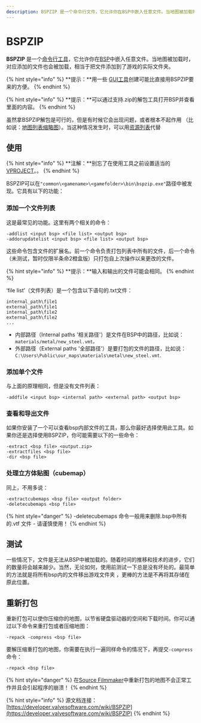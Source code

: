```yaml
---
description: BSPZIP 是一个命令行文件，它允许你在BSP中嵌入任意文件。当地图被加载时，对应添加的文件也会被加载，相当于把文件添加到了游戏的实际文件夹。
---
```


# BSPZIP

**BSPZIP** 是一个[命令行工具](https://developer.valvesoftware.com/wiki/Command-line)，它允许你在[BSP](https://developer.valvesoftware.com/wiki/BSP)中嵌入任意文件。当地图被加载时，对应添加的文件也会被加载，相当于把文件添加到了游戏的实际文件夹。

{% hint style="info" %}
**提示：**用一些 [GUI工具](https://developer.valvesoftware.com/wiki/BSPZIP#GUIs_.2F_Replacements)创建可能比直接用BSPZIP要来的方便。
{% endhint %}

{% hint style="info" %}
**提示：**可以通过支持.zip的解包工具打开BSP并查看里面的内容。
{% endhint %}

虽然拿BSPZIP解包是可行的，但是有时候它会出现问题，或者根本不起作用 （比如说：[地图列表缩略图](https://developer.valvesoftware.com/wiki/Maplist_Thumbnails)）。当这种情况发生时，可以用[资源列表](https://developer.valvesoftware.com/wiki/Resource_list)代替

## 使用

{% hint style="info" %}
**注解：**别忘了在使用工具之前设置适当的[VPROJECT](https://developer.valvesoftware.com/wiki/VPROJECT)。。
{% endhint %}

BSPZIP可以在`"common\<gamename>\<gamefolder>\bin\bspzip.exe"`路径中被发现。它具有以下的功能：

### 添加一个文件列表

这是最常见的功能。这里有两个相关的命令：

```text
-addlist <input bsp> <file list> <output bsp>
-addorupdatelist <input bsp> <file list> <output bsp>
```

这些命令包含文件的扩展名。前一个命令负责打包列表中所有的文件，后一个命令（未测试，暂时仅限半条命2橙盒版）只打包自上次操作以来更改的文件。

{% hint style="info" %}
 **提示：**输入和输出的文件可能会相同。
{% endhint %}

‘file list’（文件列表）是一个包含以下语句的.txt文件：

```text
internal_path\file1
external_path\file1
internal_path\file2
external_path\file2
...
```

* 内部路径（Internal paths  '相关路径'）是文件在BSP中的路径，比如说： `materials/metal/new_steel.vmt。`
* 外部路径（External paths '全部路径'）是要打包的文件的路径，比如说： `C:\Users\Public\our_maps\materials\metal\new_steel.vmt`.

### 添加单个文件

与上面的原理相同，但是没有文件列表：

```text
-addfile <input bsp> <internal path> <external path> <output bsp>
```

### 查看和导出文件

如果你安装了一个可以查看bsp内部文件的工具，那么你最好选择使用此工具。如果你还是选择使用BSPZIP，你可能需要以下的一些命令：

```text
-extract <bsp file> <output.zip>
-extractfiles <bsp file>
-dir <bsp file>
```

### 处理立方体贴图（cubemap）

同上，不用多说：

```text
-extractcubemaps <bsp file> <output folder>
-deletecubemaps <bsp file>
```

{% hint style="danger" %}
-deletecubemaps 命令一般用来删除.bsp中所有的.vtf 文件 -  请谨慎使用！
{% endhint %}

## 测试

一些情况下，文件是无法从BSP中被加载的。随着时间的推移和技术的进步，它们的数量将会越来越少。当然，无论如何，使用前测试一下总是没有坏处的。最简单的方法就是将所有bsp内的文件移出游戏文件夹 ，更棒的方法是不再将其存储在原此位置。

## 重新打包

重新打包可以使你压缩你的地图，以节省硬盘驱动器的空间和下载时间。你可以通过以下命令来重打包或者压缩地图：

```text
-repack -compress <bsp file>
```

要解压缩重打包的地图，你需要在执行一遍同样命令的情况下，再提交`-compress` 命令：

```text
-repack <bsp file>
```

{% hint style="danger" %}
 在[Source Filmmaker](https://developer.valvesoftware.com/wiki/Source_Filmmaker)中重新打包的地图不会正常工作并且会引起程序的崩溃！
{% endhint %}

{% hint style="info" %}
源文档连接： [https://developer.valvesoftware.com/wiki/BSPZIP](https://developer.valvesoftware.com/wiki/BSPZIP)
{% endhint %}

